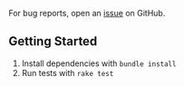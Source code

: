 For bug reports, open an [issue](https://github.com/zendesk/arturo/issues)
on GitHub.

## Getting Started

1. Install dependencies with `bundle install`
2. Run tests with `rake test`
